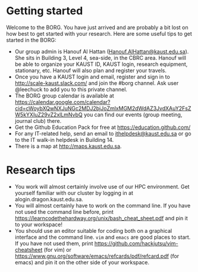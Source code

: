 # Getting started

Welcome to the BORG. You have just arrived and are probably a bit lost on how best to get started with your research. Here are some useful tips to get started in the BORG:

* Our group admin is Hanouf Al Hattan (Hanouf.AlHattan@kaust.edu.sa). She sits in Building 3, Level 4, sea-side, in the CBRC area. Hanouf will be able to organize your KAUST ID, KAUST login, research equipment, stationary, etc. Hanouf will also plan and register your travels.
* Once you have a KAUST login and email, register and sign in to http://scale-kaust.slack.com/ and join the #borg channel. Ask  user @leechuck to add you to this private channel.
* The BORG group calendar is available at https://calendar.google.com/calendar?cid=cWoybXQwNXJuNGc2MDJ2bjJoZmlxMGM2dWdAZ3JvdXAuY2FsZW5kYXIuZ29vZ2xlLmNvbQ you can find our events (group meeting, journal club) there.
* Get the Github Education Pack for free at https://education.github.com/
* For any IT-related help, send an email to ithelpdesk@kaust.edu.sa or go to the IT walk-in helpdesk in Building 14.
* There is a map at http://maps.kaust.edu.sa.

# Research tips
* You work will almost certainly involve use of our HPC environment. Get yourself familiar with our cluster by logging in at alogin.dragon.kaust.edu.sa.
* You will almost certainly have to work on the command line. If you have not used the command line before, print https://learncodethehardway.org/unix/bash_cheat_sheet.pdf and pin it to your workspace!
* You should use an editor suitable for coding both on a graphical interface and the command line. `vim` and `emacs` are good places to start. If you have not used them, print https://github.com/hackjutsu/vim-cheatsheet (for vim) or https://www.gnu.org/software/emacs/refcards/pdf/refcard.pdf (for emacs) and pin it on the other side of your workspace.
